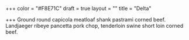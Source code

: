 +++
color = "#F8E71C"
draft = true
layout = ""
title = "Delta"

+++
Ground round capicola meatloaf shank pastrami corned beef. Landjaeger ribeye pancetta pork chop, tenderloin swine short loin corned beef.